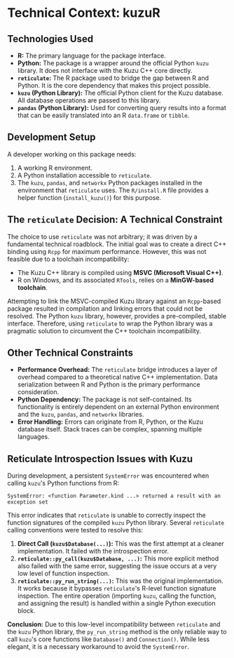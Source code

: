 # Technical Context: kuzuR

## Technologies Used

-   **R:** The primary language for the package interface.
-   **Python:** The package is a wrapper around the official Python `kuzu` library. It does not interface with the Kuzu C++ core directly.
-   **`reticulate`:** The R package used to bridge the gap between R and Python. It is the core dependency that makes this project possible.
-   **`kuzu` (Python Library):** The official Python client for the Kuzu database. All database operations are passed to this library.
-   **`pandas` (Python Library):** Used for converting query results into a format that can be easily translated into an R `data.frame` or `tibble`.

## Development Setup

A developer working on this package needs:
1.  A working R environment.
2.  A Python installation accessible to `reticulate`.
3.  The `kuzu`, `pandas`, and `networkx` Python packages installed in the environment that `reticulate` uses. The `R/install.R` file provides a helper function (`install_kuzu()`) for this purpose.

## The `reticulate` Decision: A Technical Constraint

The choice to use `reticulate` was not arbitrary; it was driven by a fundamental technical roadblock. The initial goal was to create a direct C++ binding using `Rcpp` for maximum performance. However, this was not feasible due to a toolchain incompatibility:

-   The Kuzu C++ library is compiled using **MSVC (Microsoft Visual C++)**.
-   R on Windows, and its associated `RTools`, relies on a **MinGW-based toolchain**.

Attempting to link the MSVC-compiled Kuzu library against an `Rcpp`-based package resulted in compilation and linking errors that could not be resolved. The Python `kuzu` library, however, provides a pre-compiled, stable interface. Therefore, using `reticulate` to wrap the Python library was a pragmatic solution to circumvent the C++ toolchain incompatibility.

## Other Technical Constraints

-   **Performance Overhead:** The `reticulate` bridge introduces a layer of overhead compared to a theoretical native C++ implementation. Data serialization between R and Python is the primary performance consideration.
-   **Python Dependency:** The package is not self-contained. Its functionality is entirely dependent on an external Python environment and the `kuzu`, `pandas`, and `networkx` libraries.
-   **Error Handling:** Errors can originate from R, Python, or the Kuzu database itself. Stack traces can be complex, spanning multiple languages.

## Reticulate Introspection Issues with Kuzu

During development, a persistent `SystemError` was encountered when calling `kuzu`'s Python functions from R:

`SystemError: <function Parameter.kind ...> returned a result with an exception set`

This error indicates that `reticulate` is unable to correctly inspect the function signatures of the compiled `kuzu` Python library. Several `reticulate` calling conventions were tested to resolve this:

1.  **Direct Call (`kuzu$Database(...)`):** This was the first attempt at a cleaner implementation. It failed with the introspection error.
2.  **`reticulate::py_call(kuzu$Database, ...)`:** This more explicit method also failed with the same error, suggesting the issue occurs at a very low level of function inspection.
3.  **`reticulate::py_run_string(...)`:** This was the original implementation. It works because it bypasses `reticulate`'s R-level function signature inspection. The entire operation (importing `kuzu`, calling the function, and assigning the result) is handled within a single Python execution block.

**Conclusion:** Due to this low-level incompatibility between `reticulate` and the `kuzu` Python library, the `py_run_string` method is the only reliable way to call `kuzu`'s core functions like `Database()` and `Connection()`. While less elegant, it is a necessary workaround to avoid the `SystemError`.
